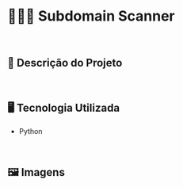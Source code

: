 # 👾👨‍💻 Subdomain Scanner 
<br>
 
## 📃 Descrição do Projeto
<br>

## 🖥️ Tecnologia Utilizada
- Python
<br>

## 🖼️ Imagens
